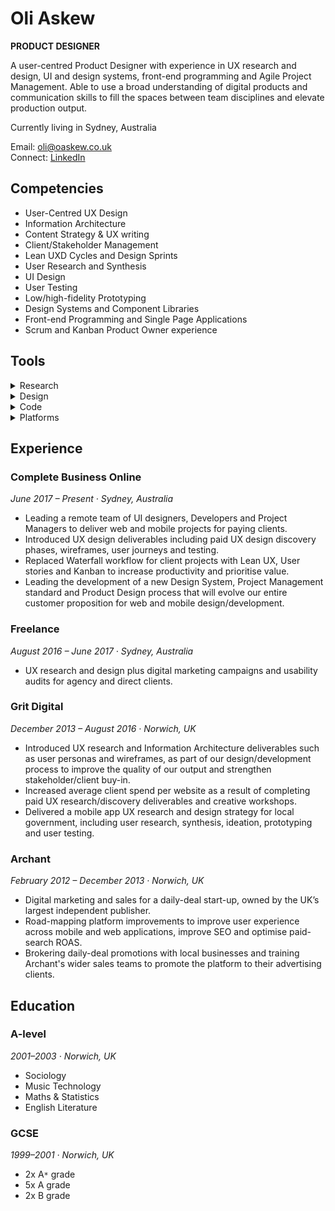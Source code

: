 # Oli Askew

**PRODUCT DESIGNER**

A user-centred Product Designer with experience in UX research and design, UI and design systems, front-end programming and Agile Project Management. Able to use a broad understanding of digital products and communication skills to fill the spaces between team disciplines and elevate production output.

Currently living in Sydney, Australia

Email: oli@oaskew.co.uk\
Connect: [LinkedIn](https://www.linkedin.com/in/oliver-askew-5791a333/)

## Competencies

* User-Centred UX Design
* Information Architecture
* Content Strategy & UX writing
* Client/Stakeholder Management
* Lean UXD Cycles and Design Sprints
* User Research and Synthesis
* UI Design
* User Testing
* Low/high-fidelity Prototyping
* Design Systems and Component Libraries
* Front-end Programming and Single Page Applications
* Scrum and Kanban Product Owner experience

## Tools

<details>
<summary>Research</summary>

* Google Analytics (Google Cert)
* FullStory / HotJar / CrazyEgg
* Hubspot
* Google Optimise

</details>

<details>
<summary>Design</summary>

* Sketch
* InVision
* Framer
* Adobe CC
* Affinity Designer
* FlowMapp
* LucidCharts
* Pen & paper
* Sticky notes

</details>

<details>
<summary>Code</summary>

* HTML5/CSS3/SVG
* JavaScript
* React
* Redux
* Graph QL, SQL & Postgres
* NodeJs
* WebPack
* Git

</details>

<details>
<summary>Platforms</summary>

* WordPress
* Contentful
* Magento
* Adobe BC
* Stripe
* Snipcart
* Zapier

</details>

## Experience

### Complete Business Online

_June 2017 – Present · Sydney, Australia_

* Leading a remote team of UI designers, Developers and Project Managers to deliver web and mobile projects for paying clients.
* Introduced UX design deliverables including paid UX design discovery phases, wireframes, user journeys and testing.
* Replaced Waterfall workflow for client projects with Lean UX, User stories and Kanban to increase productivity and prioritise value.
* Leading the development of a new Design System, Project Management standard and Product Design process that will evolve our entire customer proposition for web and mobile design/development.

### Freelance

_August 2016 – June 2017 · Sydney, Australia_

* UX research and design plus digital marketing campaigns and usability audits for agency and direct clients.

### Grit Digital

_December 2013 – August 2016 · Norwich, UK_

* Introduced UX research and Information Architecture deliverables such as user personas and wireframes, as part of our design/development process to improve the quality of our output and strengthen stakeholder/client buy-in.
* Increased average client spend per website as a result of completing paid UX research/discovery deliverables and creative workshops.
* Delivered a mobile app UX research and design strategy for local government, including user research, synthesis, ideation, prototyping and user testing.

### Archant

_February 2012 – December 2013 · Norwich, UK_

* Digital marketing and sales for a daily-deal start-up, owned by the UK’s largest independent publisher.
* Road-mapping platform improvements to improve user experience across mobile and web applications, improve SEO and optimise paid-search ROAS.
* Brokering daily-deal promotions with local businesses and training Archant's wider sales teams to promote the platform to their advertising clients.

## Education

### A-level

_2001–2003 · Norwich, UK_

* Sociology
* Music Technology
* Maths & Statistics
* English Literature

### GCSE

_1999–2001 · Norwich, UK_

* 2x A`*` grade
* 5x A grade
* 2x B grade
